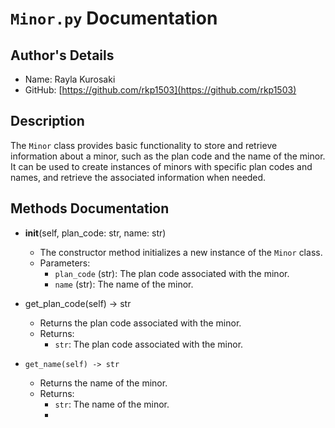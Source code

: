 # `Minor.py` Documentation

## Author's Details
- Name: Rayla Kurosaki
- GitHub: [https://github.com/rkp1503](https://github.com/rkp1503)

## Description
The `Minor` class provides basic functionality to store and retrieve information about a minor, such as the plan code and the name of the minor. It can be used to create instances of minors with specific plan codes and names, and retrieve the associated information when needed.

## Methods Documentation

- __init__(self, plan_code: str, name: str)
  - The constructor method initializes a new instance of the `Minor` class.
  - Parameters:
    - `plan_code` (str): The plan code associated with the minor.
    - `name` (str): The name of the minor.

- get_plan_code(self) -> str
  - Returns the plan code associated with the minor.
  - Returns:
    - `str`: The plan code associated with the minor.

- `get_name(self) -> str`
  - Returns the name of the minor.
  - Returns:
    - `str`: The name of the minor.
    - 